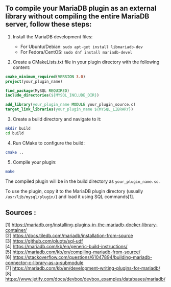 ## To compile your MariaDB plugin as an external library without compiling the entire MariaDB server, follow these steps:

1. Install the MariaDB development files:
   - For Ubuntu/Debian: `sudo apt-get install libmariadb-dev`
   - For Fedora/CentOS: `sudo dnf install mariadb-devel`

2. Create a CMakeLists.txt file in your plugin directory with the following content:

```cmake
cmake_minimum_required(VERSION 3.0)
project(your_plugin_name)

find_package(MySQL REQUIRED)
include_directories(${MYSQL_INCLUDE_DIR})

add_library(your_plugin_name MODULE your_plugin_source.c)
target_link_libraries(your_plugin_name ${MYSQL_LIBRARY})
```

3. Create a build directory and navigate to it:

```bash
mkdir build
cd build
```

4. Run CMake to configure the build:

```bash
cmake ..
```

5. Compile your plugin:

```bash
make
```

The compiled plugin will be in the build directory as `your_plugin_name.so`.

To use the plugin, copy it to the MariaDB plugin directory (usually `/usr/lib/mysql/plugin/`) and load it using SQL commands[1].

## Sources :  
[1] https://mariadb.org/installing-plugins-in-the-mariadb-docker-library-container/  
[2] https://docs.tiledb.com/mariadb/installation-from-source  
[3] https://github.com/pluots/sql-udf  
[4] https://mariadb.com/kb/en/generic-build-instructions/  
[5] https://mariadb.com/kb/en/compiling-mariadb-from-source/  
[6] https://stackoverflow.com/questions/61047894/building-mariadb-connector-c-library-as-a-submodule  
[7] https://mariadb.com/kb/en/development-writing-plugins-for-mariadb/  
[8] https://www.jetify.com/docs/devbox/devbox_examples/databases/mariadb/  
